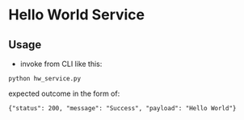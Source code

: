 # Hello World Service
## Usage
* invoke from CLI like this:
```
python hw_service.py 
```
expected outcome in the form of:
```
{"status": 200, "message": "Success", "payload": "Hello World"}
